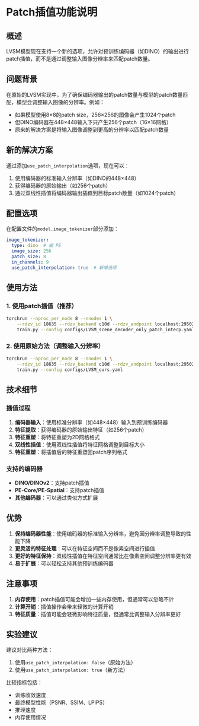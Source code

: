 # Patch插值功能说明

## 概述

LVSM模型现在支持一个新的选项，允许对预训练编码器（如DINO）的输出进行patch插值，而不是通过调整输入图像分辨率来匹配patch数量。

## 问题背景

在原始的LVSM实现中，为了确保编码器输出的patch数量与模型的patch数量匹配，模型会调整输入图像的分辨率。例如：
- 如果模型使用8×8的patch size，256×256的图像会产生1024个patch
- 但DINO编码器在448×448输入下只产生256个patch（16×16网格）
- 原来的解决方案是将输入图像调整到更高的分辨率以匹配patch数量

## 新的解决方案

通过添加`use_patch_interpolation`选项，现在可以：
1. 使用编码器的标准输入分辨率（如DINO的448×448）
2. 获得编码器的原始输出（如256个patch）
3. 通过双线性插值将编码器输出插值到目标patch数量（如1024个patch）

## 配置选项

在配置文件的`model.image_tokenizer`部分添加：

```yaml
image_tokenizer:
  type: dino  # 或 PE
  image_size: 256
  patch_size: 8
  in_channels: 9
  use_patch_interpolation: true  # 新增选项
```

## 使用方法

### 1. 使用patch插值（推荐）
```bash
torchrun --nproc_per_node 8 --nnodes 1 \
    --rdzv_id 18635 --rdzv_backend c10d --rdzv_endpoint localhost:29502 \
    train.py --config configs/LVSM_scene_decoder_only_patch_interp.yaml
```

### 2. 使用原始方法（调整输入分辨率）
```bash
torchrun --nproc_per_node 8 --nnodes 1 \
    --rdzv_id 18635 --rdzv_backend c10d --rdzv_endpoint localhost:29502 \
    train.py --config configs/LVSM_ours.yaml
```

## 技术细节

### 插值过程
1. **编码器输入**：使用标准分辨率（如448×448）输入到预训练编码器
2. **特征提取**：获得编码器的原始输出特征（如256个patch）
3. **特征重塑**：将特征重塑为2D网格格式
4. **双线性插值**：使用双线性插值将特征网格调整到目标大小
5. **特征重塑**：将插值后的特征重塑回patch序列格式

### 支持的编码器
- **DINO/DINOv2**：支持patch插值
- **PE-Core/PE-Spatial**：支持patch插值
- **其他编码器**：可以通过类似方式扩展

## 优势

1. **保持编码器性能**：使用编码器的标准输入分辨率，避免因分辨率调整导致的性能下降
2. **更灵活的特征处理**：可以在特征空间而不是像素空间进行插值
3. **更好的特征保持**：双线性插值在特征空间通常比在像素空间调整分辨率更有效
4. **易于扩展**：可以轻松支持其他预训练编码器

## 注意事项

1. **内存使用**：patch插值可能会增加一些内存使用，但通常可以忽略不计
2. **计算开销**：插值操作会带来轻微的计算开销
3. **特征质量**：插值可能会轻微影响特征质量，但通常比调整输入分辨率更好

## 实验建议

建议对比两种方法：
1. 使用`use_patch_interpolation: false`（原始方法）
2. 使用`use_patch_interpolation: true`（新方法）

比较指标包括：
- 训练收敛速度
- 最终模型性能（PSNR、SSIM、LPIPS）
- 推理速度
- 内存使用情况 